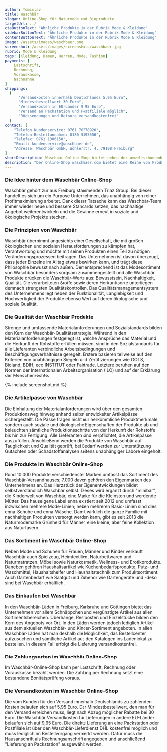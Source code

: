 ```yaml
---
author: Tomislav
title: Waschbär
slogan: Online-Shop für Naturmode und Bioprodukte
targetUrl: ../
ctaButtonText: "Ähnliche Produkte in der Rubrik Mode & Kleidung"
sidebarButtonText: "Ähnliche Produkte in der Rubrik Mode & Kleidung"
contentButtonText: "Ähnliche Produkte in der Rubrik Mode & Kleidung"
image: /assets/images/waschbaer.png
screenshot: /assets/images/screenshots/waschbaer.jpg
rubric: Mode & Kleidung
tags: [Kleidung, Damen, Herren, Mode, Fashion]
payments: [
    Lastschrift,
    Rechnung,
    Vorauskasse,
    Nachnahme
]
shippings:
  [
      "Versandkosten innerhalb Deutschlands 5,95 Euro",
      "Mindestbestellwert 30 Euro",
      "Versandkosten in EU-Länder 9,95 Euro",
      "Versand an Packstation und Postfiliale möglich",
      "Rücksendungen und Retoure versandkostenfrei"
  ]
contact: [
    "Telefon Kundenservice: 0761 70778920", 
    "Telefon Bestellannahme: 0180 5395656",
    "Telefax: 0761 1306150",
    "Email: kundenservice@waschbaer.de",
    "Adresse: Waschbär GmbH, Wöhlerstr. 4, 79108 Freiburg"
]
shortDescription: Waschbär Online-Shop bietet neben der umweltschonenden Naturmode für die ganze Familie auch nachhaltige Produkte rund um das Wohnen und den Haushalt.
description: "Der Online-Shop waschbaer.com bietet eine Reihe von Produktkategorien für unterschiedliche Lebensbereiche: Naturmode und -schuhe sind hier ebenso zu finden wie Haushaltswaren und Naturkosmetik oder Heimtextilien, Möbel und Kinderspielzeug. Alle Produkte, die im Online-Shop angeboten werden, erfüllen die strengen Waschbär-Anforderungen in Sachen Umweltgerechtigkeit und Sozialverträglichkeit. Zur Verwirklichung seiner hochgesteckten Ziele arbeitet Waschbär mit einigen unabhängigen Organisationen und anerkannten Gütesiegeln zusammen."
---
```


### Die Idee hinter dem Waschbär Online-Shop

Waschbär gehört zur aus Freiburg stammenden Triaz Group. Bei dieser handelt es sich um ein Purpose Unternehmen, das unabhängig von reiner Profitmaximierung arbeitet. Dank dieser Tatsache kann das Waschbär-Team immer wieder neue und bessere Standards setzen, das nachhaltige Angebot weiterentwickeln und die Gewinne erneut in soziale und ökologische Projekte stecken.

### Die Prinzipien von Waschbär

Waschbär übernimmt angesichts einer Gesellschaft, die mit großen ökologischen und sozialen Herausforderungen zu kämpfen hat, Verantwortung und möchte mit seinen Produkten einen Teil zu nötigen Veränderungsprozessen beitragen. Das Unternehmen ist davon überzeugt, dass jeder Einzelne im Alltag etwas bewirken kann, und trägt diese Philosophie bewusst nach außen. Dementsprechend ist das Modesortiment von Waschbär besonders sorgsam zusammengestellt und alle Waschbär Produkte drücken die Waschbär-Werte aus: Bewusstsein, Nachhaltigkeit, Qualität. Die verarbeiteten Stoffe sowie deren Herkunftsorte unterliegen demnach strengsten Qualitätskontrollen. Das Qualitätsmanagementsystem des Unternehmens legt neben der Funktionalität, Langlebigkeit und Hochwertigkeit der Produkte ebenso Wert auf deren ökologische und soziale  Qualität.

### Die Qualität der Waschbär Produkte

Strenge und umfassende Materialanforderungen und Sozialstandards bilden den Kern der Waschbär-Qualitätsstrategie. Während in den Materialanforderungen festgelegt ist, welche Ansprüche das Material und die Herkunft der Rohstoffe erfüllen müssen, sind in den Sozialstandards für alle Lieferanten verbindliche Arbeitsbedingungen und Beschäftigungsverhältnisse geregelt. Erstere basieren teilweise auf den Kriterien von unabhängigen Siegeln und Zertifizierungen wie GOTS, Bioland, BDIH, eco INSTITUT oder Fairtrade. Letztere beruhen auf den Normen der Internationalen Arbeitsorganisation (ILO) und auf der Erklärung der Menschenrechte. 

{% include screenshot.md %}

### Die Artikelpässe von Waschbär

Die Einhaltung der Materialanforderungen wird über den gesamten Produktionsweg hinweg anhand selbst entwickelter Artikelpässe sichergestellt. Die Pässe fragen nicht nur herkömmliche Produktmerkmale, sondern auch soziale und ökologische Eigenschaften der Produkte ab und beleuchten sämtliche Produktionsschritte von der Herkunft der Rohstoffe bis hin zur Fertigung. Alle Lieferanten sind verpflichtet, die Artikelpässe auszufüllen. Anschließend werden die Produkte von Waschbär auf Tauglichkeit und Qualität geprüft, bei Bedarf werden zur Unterstützung Gutachten oder Schadstoffanalysen seitens unabhängiger Labore eingeholt.

### Die Produkte im Waschbär Online-Shop

Rund 10.000 Produkte verschiedenster Marken umfasst das Sortiment des Waschbär-Versandhauses; 7.000 davon gehören den Eigenmarken des Unternehmens an. Das Herzstück der Eigenentwicklungen bildet selbstverständlich Waschbär selbst. Dieses wird ergänzt durch "minibär", die Kinderwelt von Waschbär, eine Marke für die Kleinsten und werdende Mütter. Das hauseigene Label enna existiert seit 2012 und umfasst inzwischen mehrere Mode-Linien; neben mehreren Basic-Linien sind dies enna-Schuhe und enna-Wäsche. Damit wirklich die ganze Familie mit nachhaltigen Produkten versorgt werden kann, gibt es seit 2013 die Naturmodemarke Grünheld für Männer, eine kleine, aber feine Kollektion aus Naturfasern.

### Das Sortiment im Waschbär Online-Shop

Neben Mode und Schuhen für Frauen, Männer und Kinder verkauft Waschbär auch Spielzeug, Heimtextilien, Naturbettwaren und Naturmatratzen, Möbel sowie Naturkosmetik, Wellness- und Erotikprodukte. Daneben gehören Haushaltsartikel wie Küchenbedarfsprodukte, Putz- und Waschmittel, Haushaltshelfer und Haushaltstechnik zum Produktsortiment. Auch Gartenbedarf wie Saatgut und Zubehör wie Gartengeräte und -deko sind bei Waschbär erhältlich. 

### Das Einkaufen bei Waschbär

In den Waschbär-Läden in Freiburg, Karlsruhe und Göttingen bietet das Unternehmen vor allem Schnäppchen und vergünstigte Artikel aus allen Sortimentsbereichen. Überhänge, Restposten und Einzelstücke bilden den Kern des Angebots vor Ort. In den Läden werden jedoch lediglich Artikel aus dem aktuellen Waschbär- und Kinder-Sortiment angeboten. In allen Waschbär-Läden hat man deshalb die Möglichkeit, das Bestellcenter aufzusuchen und sämtliche Artikel aus den Katalogen ins Ladenlokal zu bestellen. In diesem Fall erfolgt die Lieferung versandkostenfrei.

### Die Zahlungsarten im Waschbär Online-Shop

Im Waschbär-Online-Shop kann per Lastschrift, Rechnung oder Vorauskasse bezahlt werden. Die Zahlung per Rechnung setzt eine bestandene Bonitätsprüfung voraus. 

### Die Versandkosten im Waschbär Online-Shop

Die vom Kunden für den Versand innerhalb Deutschlands zu zahlenden Kosten belaufen sich auf 5,95 Euro. Der Mindestbestellwert, den man für den Versand erreichen muss, liegt nach Abzug möglicher Rabatte bei 30 Euro. Die Waschbär Versandkosten für Lieferungen in andere EU-Länder belaufen sich auf 9,95 Euro. Die direkte Lieferung an eine Packstation oder Postfiliale ist über den Waschbär-Lieferdienst DHL kostenfrei möglich und muss lediglich im Bestellvorgang vermerkt werden. Dafür muss die Hausanschrift als Rechnungsanschrift angegeben und anschließend "Lieferung an Packstation" ausgewählt werden.

